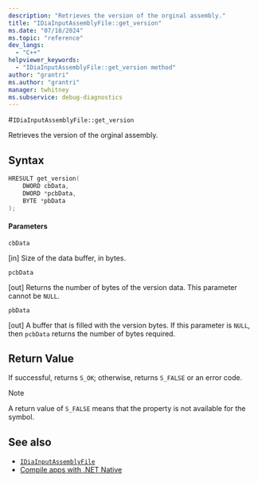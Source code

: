 ```yaml
---
description: "Retrieves the version of the orginal assembly."
title: "IDiaInputAssemblyFile::get_version"
ms.date: "07/18/2024"
ms.topic: "reference"
dev_langs:
  - "C++"
helpviewer_keywords:
  - "IDiaInputAssemblyFile::get_version method"
author: "grantri"
ms.author: "grantri"
manager: twhitney
ms.subservice: debug-diagnostics
---
```

#`IDiaInputAssemblyFile::get_version`

Retrieves the version of the orginal assembly.

## Syntax

```C++
HRESULT get_version(
    DWORD cbData,
    DWORD *pcbData,
    BYTE *pbData
);
```

#### Parameters

 `cbData`

[in] Size of the data buffer, in bytes.

 `pcbData`

[out] Returns the number of bytes of the version data. This parameter cannot be `NULL`.

 `pbData`

[out] A buffer that is filled with the version bytes. If this parameter is `NULL`, then `pcbData` returns the number of bytes required.

## Return Value

 If successful, returns `S_OK`; otherwise, returns `S_FALSE` or an error code.

> [!NOTE]
> A return value of `S_FALSE` means that the property is not available for the symbol.

## See also

- [`IDiaInputAssemblyFile`](../../debugger/debug-interface-access/idiainputassemblyfile.md)
- [Compile apps with .NET Native](/windows/uwp/dotnet-native/)
